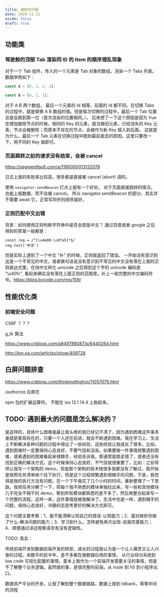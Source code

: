 ```yaml
---
title: 遇到的问题
date: 2020-11-21
aside: false
draft: true
---
```


## 功能类

### 驾驶舱的顶部 Tab 渲染同 ID 的 Item 的顺序错乱现象

对于一个 Tab 组件，传入的一个元素是 Tab 对象的数组，渲染一个 Tabs 列表。 数据举例如下：

```js
const A = [0, 1, 2, 3];

const B = [0, 1, 2];
```

对于 A B 两个数组， 最后一个元素的 Id 相等，前面的 Id 都不同。在切换 Tabs 的过程中，就是替换 A B 数组的值。但是每次切换的过程中，最后一个 Tab 位置总是会跑到第一位（首次渲染的位置相同。）， 后来想了一下这个原因是因为 Vue 在增加删除节点的时候，相同的 Key 的元素，就当做旧元素，已经消失的 Key 元素，节点会被删除；而原本不存在的节点，会被作为新 Key 插入到后面。 这就是为什么，最后一个 Tab 元素在切换过程中跑到最前面去的原因，这里只要改一下，用不同的 Key 值即可。

### 页面跳转之前的请求没有结束，会被 cancel

https://segmentfault.com/a/1190000013132078

日志上报的失败率比较高，很多都是直接被 cancel (abort) 调的。

使用 `navigator.sendBeacon` 打点上报有一个好处， 对于页面直接跳转的情况，也能上报数据，而不会被 cancel。 所以 navigator.sendBeacon 的部分，其实并不需要 await 它，正常写同步的顺序就好。

### 正则匹配中文出错

背景：如何使用正则判断字符串中是否全部是中文？
通过百度或者 google 之后得到的答案一般都是：

```
const reg = /^[\u4e00-\u9fa5]*$/
reg.test('中文')
```

但是实际上遇到了一个中文 "䃼" 的时候，正则就返回了错误。 一开始没有意识到这是一个不常见的中文，或者换句话说没有意识到不常见的中文没有落在上面的正则表达式里。在线中文转化 unicode 之后得到这个字的 unicode 编码是 "\u40fc", 看起来确实没有落在上面正则的范围里。补上一般完整的中文编码符号。https://blog.bvcode.com/res/159/

## 性能优化类

### 前端安全问题

CSRF ？？？

g_tk 算法

https://www.cnblogs.com/a849788087/p/6440264.html

http://km.oa.com/articles/show/409728

## 白屏问题排查

https://www.cnblogs.com/thinkingthigh/p/11057079.html

/authorize 白屏页

npm 包的扩展运算符。 不能在 ios 12.1 14.4 上跑起来。

## TODO: 遇到最大的问题是怎么解决的？

是这样的，具体什么困难是最让我头疼的我已经记不清了，因为遇到困难这件事本身就是客观存在的，只要一个人还在前进，就会不断遇到困难。我在学习上、生活上不断解决各种问题的过程中得出了一些经验，这些经验让我成长了很多。比如，遇到困难时一定要保持心态良好，不要气馁和沮丧。如果要做一件事情频繁遇到困难，或者遇到的困难看起来很棘手，经验告诉我，那通常是路走错了，或者还没有找到正确的解决方式。这个时候保持心态良好，不气馁就很重要了。比如：之前导师让我写一个架构的 demo，但是那个架构的技术栈很多我都没有了解过，我开始是按照任务清单挨个往下执行，但是这个过程频繁遇到很棘手的问题，于是，我觉得是我的执行方法有问题，在一个下午我花了几个小时的时间，重新整理了一下思路，我把任务分解了一下，把每个我不熟悉的模块单独拉出来，写一些和其他模块几乎完全不相干的 demo，等到所有模块都熟悉的差不多了，然后再整合起来写一个完整的流程，这样一来，这件事情就被我解决了。生活中也是一样，遇到棘手的问题，保持心态良好，冷静的去思考更好的解决方式即可。

这个问题主要考察：1、能不能清晰认知自己的错误-认知能力；2、面对挫折你做了什么-解决问题的能力；3、学习到什么，怎样避免再次出现-自我完善能力；4、顺便通过讲述观察语言有没有逻辑性。

TODO: 真实：

传统前端开发到数据前端开发的转型，成长的过程我认为是一个让人痛苦又让人兴奋的过程。来数平的前半年，差不多都在做数据应用的事情， 从行业经分系统到 low code 可视化配置的事情，基本上我作为一个前端开发需要关注的事情，但是不了解整个业务逻辑。虽然做的事，是很完整的前端，从 node 到 h5 到小程序出口。

数据资产平台的开发，让我了解到整个数据链路，数据上报到 tdbank，等等中间的流程
